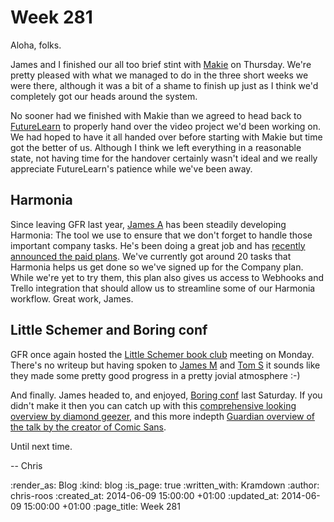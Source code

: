 Week 281
========

Aloha, folks.

James and I finished our all too brief stint with [Makie][] on Thursday. We're pretty pleased with what we managed to do in the three short weeks we were there, although it was a bit of a shame to finish up just as I think we'd completely got our heads around the system.

No sooner had we finished with Makie than we agreed to head back to [FutureLearn][] to properly hand over the video project we'd been working on. We had hoped to have it all handed over before starting with Makie but time got the better of us. Although I think we left everything in a reasonable state, not having time for the handover certainly wasn't ideal and we really appreciate FutureLearn's patience while we've been away.

## Harmonia

Since leaving GFR last year, [James A][] has been steadily developing Harmonia: The tool we use to ensure that we don't forget to handle those important company tasks. He's been doing a great job and has [recently announced the paid plans][Harmonia plans]. We've currently got around 20 tasks that Harmonia helps us get done so we've signed up for the Company plan. While we're yet to try them, this plan also gives us access to Webhooks and Trello integration that should allow us to streamline some of our Harmonia workflow. Great work, James.

## Little Schemer and Boring conf

GFR once again hosted the [Little Schemer book club][] meeting on Monday. There's no writeup but having spoken to [James M][] and [Tom S][] it sounds like they made some pretty good progress in a pretty jovial atmosphere :-)

And finally. James headed to, and enjoyed, [Boring conf][] last Saturday. If you didn't make it then you can catch up with this [comprehensive looking overview by diamond geezer][Boring conf writeup], and this more indepth [Guardian overview of the talk by the creator of Comic Sans][Boring conf Guardian].

Until next time.

-- Chris

[Boring conf]: http://boringconference.com/
[Boring conf Guardian]: http://www.theguardian.com/artanddesign/shortcuts/2014/jun/04/comic-sans-creator-vincent-connare
[Boring conf writeup]: http://diamondgeezer.blogspot.co.uk/2014/06/boring-iv.html
[FutureLearn]: https://www.futurelearn.com/
[Harmonia plans]: http://harmonia.io/blog/harmonia-paid-plans-are-here/
[James A]: http://lazyatom.com/
[James M]: /james-mead
[Little Schemer book club]: http://lanyrd.com/series/little-schemer-book-club/
[Makie]: http://www.makieworld.com/
[Tom S]: http://codon.com/

:render_as: Blog
:kind: blog
:is_page: true
:written_with: Kramdown
:author: chris-roos
:created_at: 2014-06-09 15:00:00 +01:00
:updated_at: 2014-06-09 15:00:00 +01:00
:page_title: Week 281
